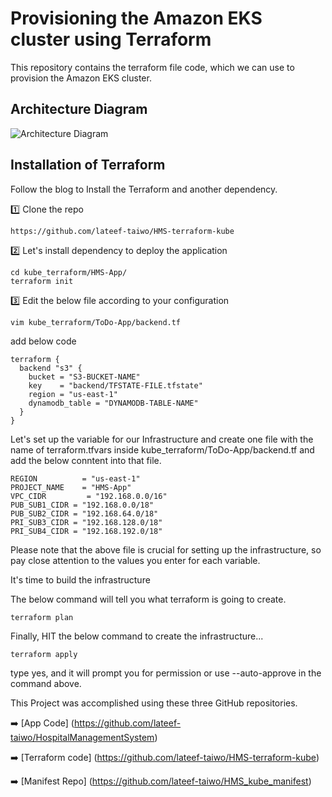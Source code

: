 
# Provisioning the Amazon EKS cluster using Terraform
This repository contains the terraform file code, which we can use to provision the Amazon EKS cluster.

## Architecture Diagram

![Architecture Diagram](https://cdn-images-1.medium.com/max/800/1*T5IRoSoiqT8qnYLUprsRUQ.png)



## Installation of Terraform
Follow the blog to Install the Terraform and another dependency.

1️⃣ Clone the repo

``` https://github.com/lateef-taiwo/HMS-terraform-kube ```

2️⃣ Let's install dependency to deploy the application

``` 
cd kube_terraform/HMS-App/
terraform init
```

3️⃣ Edit the below file according to your configuration

`vim kube_terraform/ToDo-App/backend.tf`

add below code

```
terraform {
  backend "s3" {
    bucket = "S3-BUCKET-NAME"
    key    = "backend/TFSTATE-FILE.tfstate"
    region = "us-east-1"
    dynamodb_table = "DYNAMODB-TABLE-NAME"
  }
}
```

Let's set up the variable for our Infrastructure and create one file with the name of terraform.tfvars inside kube_terraform/ToDo-App/backend.tf and add the below conntent into that file.

```
REGION          = "us-east-1"
PROJECT_NAME    = "HMS-App"
VPC_CIDR         = "192.168.0.0/16"
PUB_SUB1_CIDR = "192.168.0.0/18"
PUB_SUB2_CIDR = "192.168.64.0/18"
PRI_SUB3_CIDR = "192.168.128.0/18"
PRI_SUB4_CIDR = "192.168.192.0/18"
```

Please note that the above file is crucial for setting up the infrastructure, so pay close attention to the values you enter for each variable.

It's time to build the infrastructure

The below command will tell you what terraform is going to create.

`terraform plan`

Finally, HIT the below command to create the infrastructure...

`terraform apply`

type yes, and it will prompt you for permission or use --auto-approve in the command above.

This Project was accomplished using these three GitHub repositories.

➡️ [App Code] (https://github.com/lateef-taiwo/HospitalManagementSystem)

➡️ [Terraform code] (https://github.com/lateef-taiwo/HMS-terraform-kube)

➡️ [Manifest Repo] (https://github.com/lateef-taiwo/HMS_kube_manifest)
